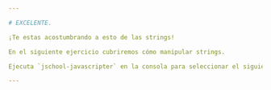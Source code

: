 ```yaml
---

# EXCELENTE.

¡Te estas acostumbrando a esto de las strings!

En el siguiente ejercicio cubriremos cómo manipular strings.

Ejecuta `jschool-javascripter` en la consola para seleccionar el siguiente ejercicio.

---
```

